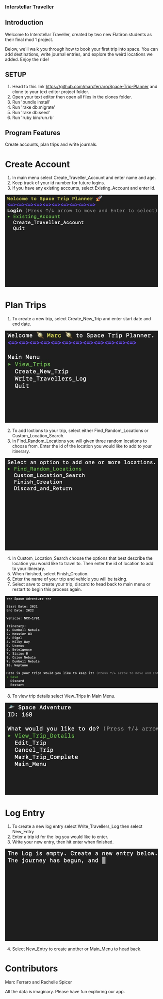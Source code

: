### Interstellar Traveller

## Introduction
Welcome to Interstellar Traveller, created by two new Flatiron students as their final mod 1 project.

Below, we'll walk you through how to book your first trip into space. You can add destinations, write journal entries, and explore the weird locations we added. Enjoy the ride!

## SETUP

1. Head to this link https://github.com/marcferraro/Space-Trip-Planner and clone to your text editor project folder.
2. Open your text editor then open all files in the clones folder.
3. Run 'bundle install' 
4. Run 'rake db:migrate'
5. Run 'rake db:seed'
6. Run 'ruby bin/run.rb'


## Program Features
Create accounts, plan trips and write journals.

# Create Account
1. In main menu select Create_Traveller_Account and enter name and age.
2. Keep track of your id number for future logins.
3. If you have any existing accounts, select Existing_Account and enter id.

![login_screen](images/login.jpeg)

# Plan Trips
1. To create a new trip, select Create_New_Trip and enter start date and end date.

![main_menu](images/main_menu.jpeg)

2. To add loctions to your trip, select either Find_Random_Locations or Custom_Location_Search.
3. In Find_Random_Locations you will given three random locations to choose from. Enter the id of the location you would like to add to your itinerary.

![Add_Location_menu](images/add_location.jpeg)

4. In Custom_Location_Search choose the options that best describe the location you would like to travel to. Then enter the id of location to add to your itinerary.
5. When finished, select Finish_Creation.
6. Enter the name of your trip and vehicle you will be taking.
7. Select save to create your trip, discard to head back to main menu or restart to begin this process again.

![trip_results](images/trip_results.jpeg)

8. To view trip details select View_Trips in Main Menu.

![view_trips](images/view_trips.jpeg)


# Log Entry
1. To create a new log entry select Write_Travellers_Log then select New_Entry
2. Enter a trip id for the log you would like to enter.
3. Write your new entry, then hit enter when finished.

![log_entry](images/log_entry.jpeg)

4. Select New_Entry to create another or Main_Menu to head back.

# Contributors

Marc Ferraro and Rachelle Spicer

All the data is imaginary. Please have fun exploring our app.